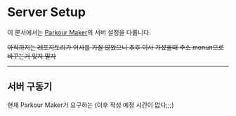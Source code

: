 # Server Setup

이 문서에서는 [Parkour Maker](https://github.com/noonmaru/parkour-maker)의 서버 설정을 다룹니다.

~~아직까지는 레포지토리가 이사를 가질 않았으니 추후 이사 가셨을때 주소 monun으로 바꾸는거 잊지 말자~~

---

## 서버 구동기

현재 Parkour Maker가 요구하는 (이후 작성 예정 시간이 없다;;;)